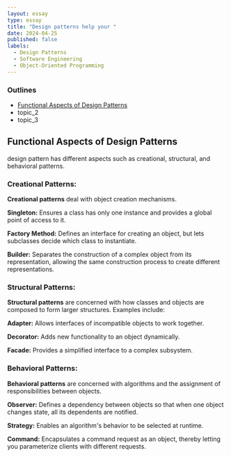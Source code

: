 ```yaml
---
layout: essay
type: essay
title: "Design patterns help your "
date: 2024-04-25
published: false
labels:
  - Design Patterns
  - Software Engineering
  - Object-Oriented Programming
---
```

### Outlines
- [Functional Aspects of Design Patterns](#functional-aspects-of-design-patterns)
- topic_2
- topic_3
## Functional Aspects of Design Patterns
design pattern has different aspects such as creational, structural, and behavioral patterns.

### Creational Patterns:
**Creational patterns** deal with object creation mechanisms. 

**Singleton:** Ensures a class has only one instance and provides a global point of access to it.

**Factory Method:** Defines an interface for creating an object, but lets subclasses decide which class to instantiate.

**Builder:** Separates the construction of a complex object from its representation, allowing the same construction process to create different representations.

### Structural Patterns:
**Structural patterns** are concerned with how classes and objects are composed to form larger structures. Examples include:

**Adapter:** Allows interfaces of incompatible objects to work together.

**Decorator:** Adds new functionality to an object dynamically.

**Facade:** Provides a simplified interface to a complex subsystem.

### Behavioral Patterns:
**Behavioral patterns** are concerned with algorithms and the assignment of responsibilities between objects.

**Observer:** Defines a dependency between objects so that when one object changes state, all its dependents are notified.

**Strategy:** Enables an algorithm's behavior to be selected at runtime.

**Command:** Encapsulates a command request as an object, thereby letting you parameterize clients with different requests.
